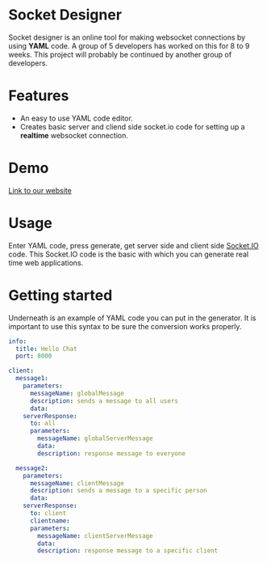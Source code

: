 # Socket Designer
Socket designer is an online tool for making websocket connections by using **YAML** code.
A group of 5 developers has worked on this for 8 to 9 weeks. This project will probably be continued by another group of developers.

# Features
* An easy to use YAML code editor.
* Creates basic server and cliend side socket.io code for setting up a **realtime** websocket connection.

# Demo
[Link to our website](http://server3.tezzt.nl:13000)

# Usage
Enter YAML code, press generate, get server side and client side [Socket.IO](http://socket.io/) code. This Socket.IO code is the basic with which you can generate real time web applications.

# Getting started
Underneath is an example of YAML code you can put in the generator. It is important to use this syntax to be sure the conversion works properly.

```YAML
info:
  title: Hello Chat
  port: 8000

client:
  message1:
    parameters:
      messageName: globalMessage
      description: sends a message to all users
      data:
    serverResponse:
      to: all
      parameters:
        messageName: globalServerMessage
        data:
        description: response message to everyone

  message2:
    parameters:
      messageName: clientMessage
      description: sends a message to a specific person
      data:
    serverResponse:
      to: client
      clientname:
      parameters:
        messageName: clientServerMessage
        data:
        description: response message to a specific client
```
